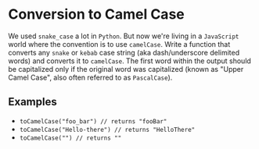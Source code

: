 # Conversion to Camel Case

We used `snake_case` a lot in `Python`. But now we're living in a `JavaScript` world where the convention is to use `camelCase`. Write a function that converts any `snake` or `kebab` case string (aka dash/underscore delimited words) and converts it to `camelCase`. The first word within the output should be capitalized only if the original word was capitalized (known as "Upper Camel Case", also often referred to as `PascalCase`).

## Examples

- `toCamelCase("foo_bar") // returns "fooBar"`
- `toCamelCase("Hello-there") // returns "HelloThere"`
- `toCamelCase("") // returns ""`
